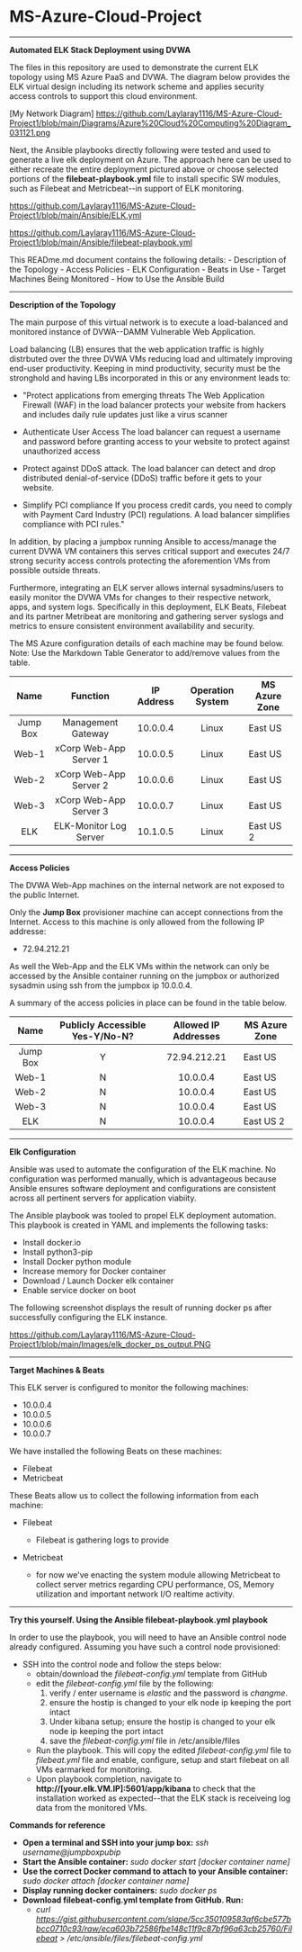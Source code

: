 # MS-Azure-Cloud-Project

***
**Automated ELK Stack Deployment using DVWA**

The files in this repository are used to demonstrate the current ELK topology using MS Azure PaaS and DVWA. The diagram below provides the ELK virtual design including its network scheme and applies security access controls to support this cloud environment.  

 [My Network Diagram] https://github.com/Laylaray1116/MS-Azure-Cloud-Project1/blob/main/Diagrams/Azure%20Cloud%20Computing%20Diagram_031121.png

Next, the Ansible playbooks directly following were tested and used to generate a live elk deployment on Azure. The approach here can be used to either recreate the entire deployment pictured above or choose selected portions of the **filebeat-playbook.yml** file to install specific SW modules, such as Filebeat and Metricbeat--in support of ELK monitoring.

 <https://github.com/Laylaray1116/MS-Azure-Cloud-Project1/blob/main/Ansible/ELK.yml>

 <https://github.com/Laylaray1116/MS-Azure-Cloud-Project1/blob/main/Ansible/filebeat-playbook.yml>

This READme.md document contains the following details: - Description of the Topology - Access Policies - ELK Configuration - Beats in Use - Target Machines Being Monitored - How to Use the Ansible Build
***
**Description of the Topology**

The main purpose of this virtual network is to execute a load-balanced and monitored instance of DVWA--DAMM Vulnerable Web Application.

Load balancing (LB) ensures that the web application traffic is  highly distrbuted over the three DVWA VMs reducing load and ultimately improving end-user productivity. Keeping in mind productivity, security must be the stronghold and having LBs incorporated in this or any environment leads to:

- "Protect applications from emerging threats
The Web Application Firewall (WAF) in the load balancer protects your website from hackers and includes daily rule updates just like a virus scanner

- Authenticate User Access
The load balancer can request a username and password before granting access to your website to protect against unauthorized access

- Protect against DDoS attack. The load balancer can detect and drop distributed denial-of-service (DDoS) traffic before it gets to your website.

- Simplify PCI compliance
If you process credit cards, you need to comply with Payment Card Industry (PCI) regulations. A load balancer simplifies compliance with PCI rules."

In addition, by placing a jumpbox running Ansible to access/manage the current DVWA VM containers this serves critical support and executes 24/7 strong security access controls protecting the aforemention VMs from possible outside threats.

Furthermore, integrating an ELK server allows internal sysadmins/users to easily monitor the DVWA VMs for changes to their respective network, apps, and system logs. Specifically in this deployment, ELK Beats, Filebeat and its partner Metribeat are monitoring and gathering server syslogs and metrics to ensure consistent environment availability and security.

The MS Azure configuration details of each machine may be found below. Note: Use the Markdown Table Generator to add/remove values from the table.

|    Name   |        Function        | IP Address  | Operation System  | MS Azure Zone |
|:---------:|:----------------------:|:-----------:|:-----------------:|---------------|
| Jump Box  | Management Gateway     | 10.0.0.4    | Linux             | East US       |
| Web-1     | xCorp Web-App Server 1 | 10.0.0.5    | Linux             | East US       |
| Web-2     | xCorp Web-App Server 2 | 10.0.0.6    | Linux             | East US       |
| Web-3     | xCorp Web-App Server 3 | 10.0.0.7    | Linux             | East US       |
| ELK       | ELK-Monitor Log Server | 10.1.0.5    | Linux             | East US 2     |

***

**Access Policies**

The DVWA Web-App machines on the internal network are not exposed to the public Internet.

Only the **Jump Box** provisioner machine can accept connections from the Internet. Access to this machine is only allowed from the following IP addresse:

- 72.94.212.21

As well the Web-App and the ELK VMs within the network can only be accessed by the Ansible container running on the jumpbox or authorized sysadmin using ssh from the jumpbox ip 10.0.0.4.

A summary of the access policies in place can be found in the table below.

|    Name   |  Publicly Accessible Yes-Y/No-N?  | Allowed IP Addresses  | MS Azure Zone |
|:---------:|:---------------------------------:|:---------------------:|---------------|
| Jump Box  |                 Y                 |      72.94.212.21     |    East US    |
|   Web-1   |                 N                 |        10.0.0.4       |    East US    |
|   Web-2   |                 N                 |        10.0.0.4       |    East US    |
|   Web-3   |                 N                 |        10.0.0.4       |    East US    |
|    ELK    |                 N                 |        10.0.0.4       |   East US 2   |

 ***
**Elk Configuration**

Ansible was used to automate the configuration of the ELK machine. No configuration was performed manually, which is advantageous because Ansible ensures software deployment and configurations are consistent across all pertinent servers for application viabiity.

The Ansible playbook was tooled to propel ELK deployment automation. This playbook is created in YAML and implements the following tasks:

- Install docker.io
- Install python3-pip
- Install Docker python module
- Increase memory for Docker container
- Download / Launch Docker elk container
- Enable service docker on boot

The following screenshot displays the result of running docker ps after successfully configuring the ELK instance.

<https://github.com/Laylaray1116/MS-Azure-Cloud-Project1/blob/main/Images/elk_docker_ps_output.PNG>

***
**Target Machines & Beats**

This ELK server is configured to monitor the following machines:

- 10.0.0.4
- 10.0.0.5
- 10.0.0.6
- 10.0.0.7

We have installed the following Beats on these machines:

- Filebeat
- Metricbeat

These Beats allow us to collect the following information from each machine:

- Filebeat
  - Filebeat is gathering logs to provide

- Metricbeat
  - for now we've enacting the system module allowing Metricbeat to collect server metrics regarding CPU performance, OS, Memory utilization and important network I/O realtime activity.

***
**Try this yourself. Using the Ansible filebeat-playbook.yml playbook**

In order to use the playbook, you will need to have an Ansible control node already configured. Assuming you have such a control node provisioned:

- SSH into the control node and follow the steps below:
    - obtain/download the *filebeat-config.yml* template from GitHub
    - edit the *filebeat-config.yml* file by the following:
        1. verify / enter username is *elastic* and the password is *changme*.
        2. ensure the hostip is changed to your elk node ip keeping the port intact
        3. Under kibana setup; ensure the hostip is changed to your elk node ip keeping the port intact
        4. save the *filebeat-config.yml* file in /etc/ansible/files
    - Run the playbook. This will copy the edited *filebeat-config.yml* file to *filebeat.yml* file and enable, configure, setup and start filebeat on all VMs earmarked for monitoring.
    - Upon playbook completion, navigate to **http://[your.elk.VM.IP]:5601/app/kibana** to check that the installation worked as expected--that the ELK stack is receiveing log data from the monitored VMs.

**Commands for reference**

 - **Open a terminal and SSH into your jump box:** *ssh username@jumpboxpubip*
 - **Start the Ansible container:**
    *sudo docker start [docker container name]*
- **Use the correct Docker command to attach to your Ansible container:**
    *sudo docker attach [docker container name]*
- **Display running docker containers:** *sudo docker ps*
- **Download filebeat-config.yml template from GitHub. Run:**
    - *curl https://gist.githubusercontent.com/slape/5cc350109583af6cbe577bbcc0710c93/raw/eca603b72586fbe148c11f9c87bf96a63cb25760/Filebeat > /etc/ansible/files/filebeat-config.yml*
